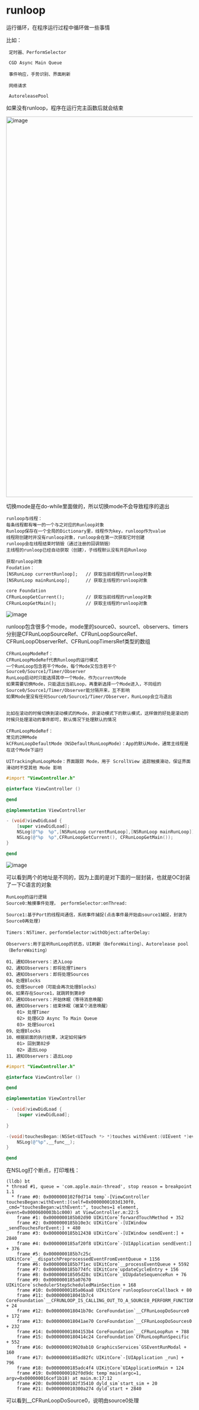 # runloop

运行循环，在程序运行过程中循环做一些事情

比如：

     定时器、PerformSelector
     
     CGD Async Main Queue
     
     事件响应，手势识别、界面刷新
     
     网络请求
     
     AutoreleasePool
     
     
     
如果没有runloop，程序在运行完主函数后就会结束

<img width="1028" alt="image" src="https://github.com/user-attachments/assets/0becb24f-278b-4cf9-8c4b-5df581d6efa8" />


切换mode是在do-while里面做的，所以切换mode不会导致程序的退出



~~~text
runloop与线程：
每条线程都有唯一的一个与之对应的Runloop对象
Runloop保存在一个全局的Dictionary里，线程作为key，runloop作为value
线程刚创建时并没有runloop对象，runloop会在第一次获取它时创建
runloop会在线程结束时销毁（通过注册的回调销毁）
主线程的runloop已经自动获取（创建），子线程默认没有开启Runloop
~~~



~~~text
获取runloop对象
Foudation：
[NSRunLoop currentRunloop];   // 获取当前线程的runloop对象
[NSRunLoop mainRunLoop];      // 获取主线程的runloop对象

core Foundation
CFRunLoopGetCurrent();        // 获取当前线程的runloop对象
CFRunLoopGetMain();           // 获取主线程的runloop对象
~~~


![image](https://github.com/user-attachments/assets/f5c6c54a-c1a2-45ef-bd6d-0689ad084d56)


runloop包含很多个mode，mode里的source0、source1、observers、timers分别是CFRunLoopSourceRef、CFRunLoopSourceRef、CFRunLoopObserverRef、CFRunLoopTimersRef类型的数组


~~~text
CFRunLoopModeRef：
CFRunLoopModeRef代表Runloop的运行模式
一个RunLoop包含若干个Mode，每个Mode又包含若干个Source0/Source1/Timer/Observer
RunLoop启动时只能选择其中一个Mode，作为currentMode
如果需要切换Mode，只能退出当前Loop，再重新选择一个Mode进入，不同组的Source0/Source1/Timer/Observer能分隔开来，互不影响
如果Mode里没有任何Source0/Source1/Timer/Observer，RunLoop会立马退出


比如在滚动的时候切换到滚动模式的Mode，非滚动模式下的默认模式，这样做的好处是滚动的时候只处理滚动的事件即可，默认情况下处理默认的情况
~~~


~~~text
CFRunLoopModeRef：
常见的2种Mode
kCFRunLoopDefaultMode（NSDefaultRunLoopMode）：App的默认Mode，通常主线程是在这个Mode下运行

UITrackingRunLoopMode：界面跟踪 Mode，用于 ScrollView 追踪触摸滑动，保证界面滑动时不受其他 Mode 影响
~~~


~~~objective-c
#import "ViewController.h"

@interface ViewController ()

@end

@implementation ViewController

- (void)viewDidLoad {
    [super viewDidLoad];
    NSLog(@"%p  %p",[NSRunLoop currentRunLoop],[NSRunLoop mainRunLoop]);
    NSLog(@"%p  %p",CFRunLoopGetCurrent(), CFRunLoopGetMain());
}

@end

~~~




![image](https://github.com/user-attachments/assets/8e4a50c5-fe93-436f-b502-e6d795ad7f3c)

可以看到两个的地址是不同的，因为上面的是对下面的一层封装，也就是OC封装了一下C语言的对象


~~~text
RunLoop的运行逻辑
Source0:触摸事件处理， performSelector:onThread:

Source1:基于Port的线程间通信，系统事件捕捉(点击事件最开始由source1捕捉，封装为Source0再处理)

Timers：NSTimer、performSelector:withObject:afterDelay:

Observers:用于监听RunLoop的状态，UI刷新（BeforeWaiting）、Autorelease pool（BeforeWaiting）

01、通知Observers：进入Loop
02、通知Observers：即将处理Timers
03、通知Observers：即将处理Sources
04、处理Blocks
05、处理Source0（可能会再次处理Blocks）
06、如果存在Source1，就跳转到第8步
07、通知Observers：开始休眠（等待消息唤醒）
08、通知Observers：结束休眠（被某个消息唤醒）
    01> 处理Timer
    02> 处理GCD Async To Main Queue
    03> 处理Source1
09、处理Blocks
10、根据前面的执行结果，决定如何操作
    01> 回到第02步
    02> 退出Loop
11、通知Observers：退出Loop
~~~



~~~objective-c
#import "ViewController.h"

@interface ViewController ()

@end

@implementation ViewController

- (void)viewDidLoad {
    [super viewDidLoad];
    
}

-(void)touchesBegan:(NSSet<UITouch *> *)touches withEvent:(UIEvent *)event {
    NSLog(@"%p",__func__);
}

@end

~~~
在NSLog打个断点，打印堆栈：
~~~text
(lldb) bt
* thread #1, queue = 'com.apple.main-thread', stop reason = breakpoint 1.1
  * frame #0: 0x0000000102f0d714 temp`-[ViewController touchesBegan:withEvent:](self=0x0000000103d130f0, _cmd="touchesBegan:withEvent:", touches=1 element, event=0x0000600003b1c000) at ViewController.m:22:5
    frame #1: 0x0000000185b02d90 UIKitCore`forwardTouchMethod + 352
    frame #2: 0x0000000185b10e3c UIKitCore`-[UIWindow _sendTouchesForEvent:] + 480
    frame #3: 0x0000000185b12438 UIKitCore`-[UIWindow sendEvent:] + 2840
    frame #4: 0x0000000185af20f8 UIKitCore`-[UIApplication sendEvent:] + 376
    frame #5: 0x0000000185b7c25c UIKitCore`__dispatchPreprocessedEventFromEventQueue + 1156
    frame #6: 0x0000000185b7f1ec UIKitCore`__processEventQueue + 5592
    frame #7: 0x0000000185b774fc UIKitCore`updateCycleEntry + 156
    frame #8: 0x000000018505d28c UIKitCore`_UIUpdateSequenceRun + 76
    frame #9: 0x0000000185a07670 UIKitCore`schedulerStepScheduledMainSection + 168
    frame #10: 0x0000000185a06aa8 UIKitCore`runloopSourceCallback + 80
    frame #11: 0x000000018041b7c4 CoreFoundation`__CFRUNLOOP_IS_CALLING_OUT_TO_A_SOURCE0_PERFORM_FUNCTION__ + 24
    frame #12: 0x000000018041b70c CoreFoundation`__CFRunLoopDoSource0 + 172
    frame #13: 0x000000018041ae70 CoreFoundation`__CFRunLoopDoSources0 + 232
    frame #14: 0x00000001804153b4 CoreFoundation`__CFRunLoopRun + 788
    frame #15: 0x0000000180414c24 CoreFoundation`CFRunLoopRunSpecific + 552
    frame #16: 0x000000019020ab10 GraphicsServices`GSEventRunModal + 160
    frame #17: 0x0000000185ad82fc UIKitCore`-[UIApplication _run] + 796
    frame #18: 0x0000000185adc4f4 UIKitCore`UIApplicationMain + 124
    frame #19: 0x0000000102f0d9dc temp`main(argc=1, argv=0x000000016cef1b18) at main.m:17:12
    frame #20: 0x0000000102f35410 dyld_sim`start_sim + 20
    frame #21: 0x000000010300a274 dyld`start + 2840
~~~
可以看到__CFRunLoopDoSource0，说明由source0处理





